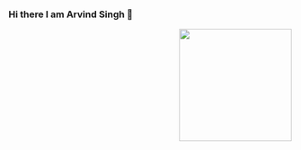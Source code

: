 ### Hi there I am Arvind Singh 👋
<img align='right' src='https://imgur.com/a/TqU2eOJ' width='200"'>



